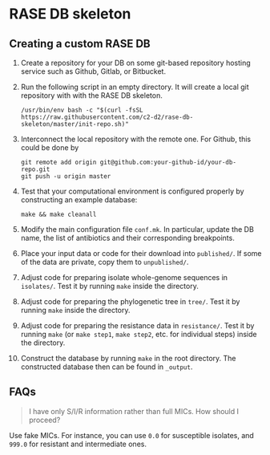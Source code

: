 # RASE DB skeleton

## Creating a custom RASE DB


1. Create a repository for your DB on some git-based repository hosting service such as Github, Gitlab, or Bitbucket.

2. Run the following script in an empty directory. It will create a local git repository with with the RASE DB skeleton.

   ```
   /usr/bin/env bash -c "$(curl -fsSL https://raw.githubusercontent.com/c2-d2/rase-db-skeleton/master/init-repo.sh)"
   ```

3. Interconnect the local repository with the remote one. For Github, this could be done by
   ```
   git remote add origin git@github.com:your-github-id/your-db-repo.git
   git push -u origin master
   ```

4. Test that your computational environment is configured properly by constructing an example database:
   ```
   make && make cleanall
   ```

5. Modify the main configuration file `conf.mk`. In particular, update the DB name, the list of antibiotics and their corresponding breakpoints.

6. Place your input data or code for their download into `published/`. If some of the data are private, copy them to `unpublished/`.

7. Adjust code for preparing isolate whole-genome sequences in `isolates/`. Test it by running `make` inside the directory.

8. Adjust code for preparing the phylogenetic tree in `tree/`. Test it by running `make` inside the directory.

9. Adjust code for preparing the resistance data in `resistance/`. Test it by running `make` (or `make step1`, `make step2`, etc. for individual steps) inside the directory.

10. Construct the database by running `make` in the root directory. The constructed database then can be found in `_output`.


## FAQs

> I have only S/I/R information rather than full MICs. How should I proceed?

Use fake MICs. For instance, you can use `0.0` for susceptible isolates, and `999.0` for resistant and intermediate ones.
